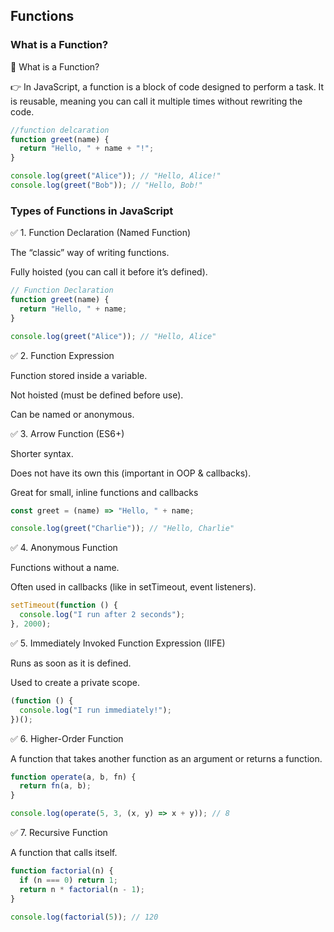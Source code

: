 ## Functions

### What is a Function?

🔹 What is a Function?

👉 In JavaScript, a function is a block of code designed to perform a task.
It is reusable, meaning you can call it multiple times without rewriting the code.

```js
//function delcaration
function greet(name) {
  return "Hello, " + name + "!";
}

console.log(greet("Alice")); // "Hello, Alice!"
console.log(greet("Bob")); // "Hello, Bob!"
```

### Types of Functions in JavaScript

✅ 1. Function Declaration (Named Function)

The “classic” way of writing functions.

Fully hoisted (you can call it before it’s defined).

```js
// Function Declaration
function greet(name) {
  return "Hello, " + name;
}

console.log(greet("Alice")); // "Hello, Alice"
```

✅ 2. Function Expression

Function stored inside a variable.

Not hoisted (must be defined before use).

Can be named or anonymous.

✅ 3. Arrow Function (ES6+)

Shorter syntax.

Does not have its own this (important in OOP & callbacks).

Great for small, inline functions and callbacks

```js
const greet = (name) => "Hello, " + name;

console.log(greet("Charlie")); // "Hello, Charlie"
```

✅ 4. Anonymous Function

Functions without a name.

Often used in callbacks (like in setTimeout, event listeners).

```js
setTimeout(function () {
  console.log("I run after 2 seconds");
}, 2000);
```

✅ 5. Immediately Invoked Function Expression (IIFE)

Runs as soon as it is defined.

Used to create a private scope.

```js
(function () {
  console.log("I run immediately!");
})();
```

✅ 6. Higher-Order Function

A function that takes another function as an argument or returns a function.

```js
function operate(a, b, fn) {
  return fn(a, b);
}

console.log(operate(5, 3, (x, y) => x + y)); // 8
```

✅ 7. Recursive Function

A function that calls itself.

```js
function factorial(n) {
  if (n === 0) return 1;
  return n * factorial(n - 1);
}

console.log(factorial(5)); // 120
```
